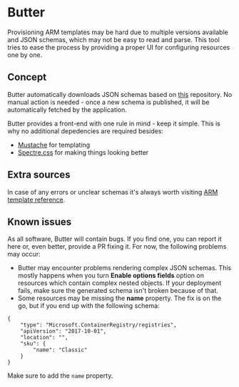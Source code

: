 # Butter
Provisioning ARM templates may be hard due to multiple versions available and JSON schemas, which may not be easy to read and parse. This tool tries to ease the process by providing a proper UI for configuring resources one by one.

## Concept
Butter automatically downloads JSON schemas based on [this](https://github.com/Azure/azure-resource-manager-schemas) repository. No manual action is needed - once a new schema is published, it will be automatically fetched by the application.

Butter provides a front-end with one rule in mind - keep it simple. This is why no additional depedencies are required besides:
* [Mustache](https://github.com/janl/mustache.js/) for templating
* [Spectre.css](https://picturepan2.github.io/spectre/) for making things looking better

## Extra sources
In case of any errors or unclear schemas it's always worth visiting [ARM template reference](https://docs.microsoft.com/en-us/azure/templates/).

## Known issues
As all software, Butter will contain bugs. If you find one, you can report it here or, even better, provide a PR fixing it. For now, the following problems may occur:
* Butter may encounter problems rendering complex JSON schemas. This mostly happens when you turn **Enable options fields** option on resources which contain complex nested objects. If your deployment fails, make sure the generated schema isn't broken because of that.
* Some resources may be missing the **name** property. The fix is on the go, but if you end up with the following schema:
```
{
	"type": "Microsoft.ContainerRegistry/registries",
	"apiVersion": "2017-10-01",
	"location": "",
	"sku": {
		"name": "Classic"
	}
}
```
Make sure to add the `name` property.
